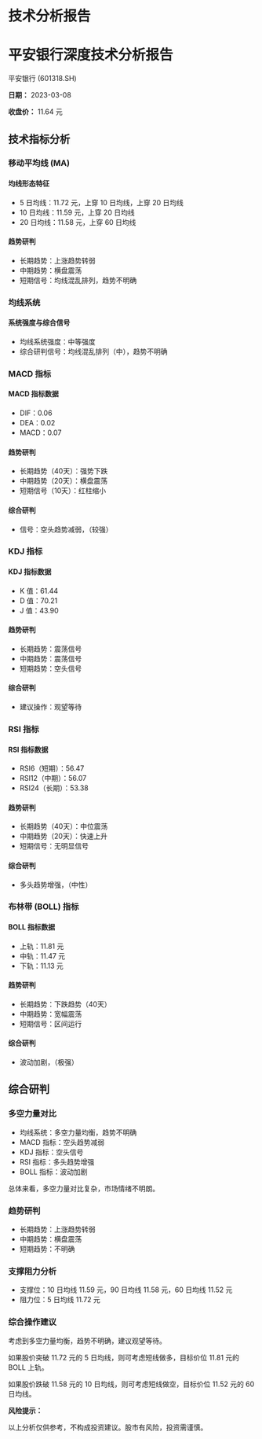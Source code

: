 # 技术分析报告

# 平安银行深度技术分析报告

平安银行 (601318.SH)

**日期：** 2023-03-08

**收盘价：** 11.64 元

## 技术指标分析

### 移动平均线 (MA)

#### 均线形态特征
- 5 日均线：11.72 元，上穿 10 日均线，上穿 20 日均线
- 10 日均线：11.59 元，上穿 20 日均线
- 20 日均线：11.58 元，上穿 60 日均线

#### 趋势研判
- 长期趋势：上涨趋势转弱
- 中期趋势：横盘震荡
- 短期信号：均线混乱排列，趋势不明确

### 均线系统
#### 系统强度与综合信号
- 均线系统强度：中等强度
- 综合研判信号：均线混乱排列（中），趋势不明确

### MACD 指标
#### MACD 指标数据
- DIF：0.06
- DEA：0.02
- MACD：0.07

#### 趋势研判
- 长期趋势（40天）：强势下跌
- 中期趋势（20天）：横盘震荡
- 短期信号（10天）：红柱缩小

#### 综合研判
- 信号：空头趋势减弱，（较强）

### KDJ 指标
#### KDJ 指标数据
- K 值：61.44
- D 值：70.21
- J 值：43.90

#### 趋势研判
- 长期趋势：震荡信号
- 中期趋势：震荡信号
- 短期趋势：空头信号

#### 综合研判
- 建议操作：观望等待

### RSI 指标
#### RSI 指标数据
- RSI6（短期）：56.47
- RSI12（中期）：56.07
- RSI24（长期）：53.38

#### 趋势研判
- 长期趋势（40天）：中位震荡
- 中期趋势（20天）：快速上升
- 短期信号：无明显信号

#### 综合研判
- 多头趋势增强，（中性）

### 布林带 (BOLL) 指标
#### BOLL 指标数据
- 上轨：11.81 元
- 中轨：11.47 元
- 下轨：11.13 元

#### 趋势研判
- 长期趋势：下跌趋势（40天）
- 中期趋势：宽幅震荡
- 短期信号：区间运行

#### 综合研判
- 波动加剧，（极强）

## 综合研判

### 多空力量对比
- 均线系统：多空力量均衡，趋势不明确
- MACD 指标：空头趋势减弱
- KDJ 指标：空头信号
- RSI 指标：多头趋势增强
- BOLL 指标：波动加剧

总体来看，多空力量对比复杂，市场情绪不明朗。

### 趋势研判
- 长期趋势：上涨趋势转弱
- 中期趋势：横盘震荡
- 短期趋势：不明确

### 支撑阻力分析
- 支撑位：10 日均线 11.59 元，90 日均线 11.58 元，60 日均线 11.52 元
- 阻力位：5 日均线 11.72 元

### 综合操作建议

考虑到多空力量均衡，趋势不明确，建议观望等待。

如果股价突破 11.72 元的 5 日均线，则可考虑短线做多，目标价位 11.81 元的 BOLL 上轨。

如果股价跌破 11.58 元的 10 日均线，则可考虑短线做空，目标价位 11.52 元的 60 日均线。

**风险提示：**

以上分析仅供参考，不构成投资建议。股市有风险，投资需谨慎。